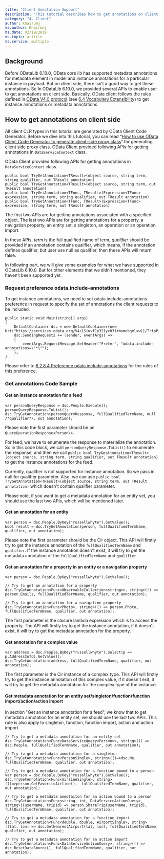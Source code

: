 ```yaml
---
title: "Client Annotation Support"
description: "This tutorial describes how to get annotations on client side"
category: "4. Client"
author: Khairunj
ms.author: Khairunj
ms.date: 02/19/2019
ms.topic: article
ms.service: multiple
---
```


## Background 

Before ODataLib 6.10.0, OData core lib has supported metadata annotations for metadata element in model and instance annotations for a particular instance in payload. But on client side, there isn’t a good way to get these  annotations. So In ODataLib 6.10.0, we provided several APIs to enable user to get annotations on client side. Basically, OData client follows the rules defined in [OData V4.0 protocol](https://docs.oasis-open.org/odata/odata/v4.0/errata02/os/complete/part1-protocol/odata-v4.0-errata02-os-part1-protocol-complete.html) (see [6.4 Vocabulary Extensibility](https://docs.oasis-open.org/odata/odata/v4.0/errata02/os/complete/part1-protocol/odata-v4.0-errata02-os-part1-protocol-complete.html#_Toc406398214)) to get instance annotations or metadata annotations.

## How to get annotations on client side 

All client CLR types in this tutorial are generated by OData Client Code Generator. Before we dive into this tutorial, you can read “[How to use OData Client Code Generator to generate client-side proxy class](https://blogs.msdn.microsoft.com/odatateam/2014/03/11/tutorial-sample-how-to-use-odata-client-code-generator-to-generate-client-side-proxy-class/)” for generating client side proxy class.
OData Client provided following APIs for getting annotations in `DataServiceContext` class. 

OData Client provided following APIs for getting annotations in `DataServiceContext` class.
 
    public bool TryGetAnnotation<TResult>(object source, string term, string qualifier, out TResult annotation) 
    public bool TryGetAnnotation<TResult>(object source, string term, out TResult annotation)
    public bool TryGetAnnotation<TFunc, TResult>(Expression<TFunc> expression, string term, string qualifier, out TResult annotation)
    public bool TryGetAnnotation<TFunc, TResult>(Expression<TFunc> expression, string term, out TResult annotation)

The first two APIs are for getting annotations associated with a specified object. The last two APIs are for getting annotations for a property, a navigation property, an entity set, a singleton, an operation or an operation import.

In these APIs, *term* is the full qualified name of term, *qualifier* should be provided if an annotation contains qualifier, which means, if the annotation defines qualifier, but user use null as qualifier, then these APIs will return false.

In following part, we will give some examples for what we have supported in ODataLib 6.10.0. But for other elements that we didn’t mentioned, they haven’t been supported yet. 

### Request preference odata.include-annotations 

To get instance annotations, we need to set odata.include-annotations preference in request to specify the set of annotations the client requests to be included.

    public static void Main(string[] args)
    {
        DefaultContainer dsc = new DefaultContainer(new Uri("https://services.odata.org/V4/(S(uvf1y321yx031rnxmcbqmlxw))/TripPinServiceRW/"));
        dsc.SendingRequest2 += (sender, eventArgs) =>
        {
            eventArgs.RequestMessage.SetHeader("Prefer", "odata.include-annotations=\"*\"");
        };
    }

Please refer to [8.2.8.4 Preference odata.include-annotations](https://docs.oasis-open.org/odata/odata/v4.0/errata02/os/complete/part1-protocol/odata-v4.0-errata02-os-part1-protocol-complete.html#_Toc406398237) for the rules of this preference.

### Get annotations Code Sample 

#### Get an instance annotation for a feed 

    var personQueryResponse = dsc.People.Execute();
    personQueryResponse.ToList();
    dsc.TryGetAnnotation(personQueryResponse, fullQualifiedTermName, null /*qualifier*/, out annotation);

Please note the first parameter should be an `QueryOperationResponse<Person\>`.

For feed, we have to enumerate the response to materialize the annotation. So in this code block, we call `personQueryResponse.ToList()` to enumerate the response, and then we call `public bool TryGetAnnotation<TResult>(object source, string term, string qualifier, out TResult annotation)` to get the instance annotations for the
 feed.

Currently, qualifier is not supported for instance annotation. So we pass in null for qualifier parameter. Also, we  can use `public bool TryGetAnnotation<TResult>(object source, string term, out TResult annotation)` which doesn't contain qualifier parameter.

Please note, if you want to get a metadata annotation for an entity set, you should use the last two APIs, which will be mentioned later.
 
#### Get an annotation for an entity 

    var person = dsc.People.ByKey("russellwhyte").GetValue();
    bool result = dsc.TryGetAnnotation(person, fullQualifiedTermName, qualifier, out annotation);

Please note the first parameter should be the Clr object. This API will firstly try to get the instance annotation of the `fullQualifiedTermName` and `qualifier`. If the instance annotation doesn't exist, it will try to get the metadata annotation of the `fullQualifiedTermName` and `qualifier`. 

#### Get an annotation for a property in an entity or a navigation property

    var person = dsc.People.ByKey("russellwhyte").GetValue();

    // Try to get an annotation for a property
    dsc.TryGetAnnotation<Func<ObservableCollection<string>>, string>(() => person.Emails, fullQualifiedTermName, qualifier, out annotation);

    // Try to get an annotation for a navigation property
    dsc.TryGetAnnotation<Func<Photo>, string>(() => person.Photo, fullQualifiedTermName, qualifier, out annotation);

The first parameter is the closure lambda expression which is to access the property. The API will firstly try to get the instance annotation, if it doesn't exist, it will try to get the metadata annotation for the property.

#### Get annotation for a complex value 

    var address = dsc.People.ByKey("russellwhyte").Select(p => p.AddressInfo).GetValue();
    dsc.TryGetAnnotation(address, fullQualifiedTermName, qualifier, out annotation);


The first parameter is the Clr instance of a complex type. This API will firstly try to get the instance annotation of this complex value, if it doesn't exit, it will try to get the metadata annotation for the complex type of the instance.

#### Get metadata annotation for an entity set/singleton/function/function import/action/action import 

In section "Get an instance annotation for a feed", we know that to get metadata annotation for an entity set, we should use the last two APIs. This rule is also apply to singleton, function, function import, action and action import.

    // Try to get a metadata annotation for an entity set
    dsc.TryGetAnnotation<Func<DataServiceQuery<Person>>, string>(() => dsc.People, fullQualifiedTermName, qualifier, out annotation);
 
    // Try to get a metadata annotation for a singleton
    dsc.TryGetAnnotation<Func<PersonSingle>, string>(()=>dsc.Me, fullQualifiedTermName, qualifier, out annotation);
    
    // Try to get a metadata annotation for a function bound to a person
    var person = dsc.People.ByKey("russellwhyte").GetValue();
    dsc.TryGetAnnotation<Func<AirlineSingle>, string>(()=>person.GetFavoriteAirline(),  fullQualifiedTermName, qualifier, out annotation);

    // Try to get a metadata annotaiton for an action bound to a person
    dsc.TryGetAnnotation<Func<string, int, DataServiceActionQuery>, string>((userName, tripId) => person.ShareTrip(userName, tripId), fullQualifiedTermName, qualifier, out annotation);

    // Try to get a metadata annotation for a function import
    dsc.TryGetAnnotation<Func<double, double, AirportSingle>, string>((lat, lon) => dsc.GetNearestAirport(lat, lon), fullQualifiedTermName, qualifier, out annotation);

    // Try to get a metadata annotation for an action import
    dsc.TryGetAnnotation<Func<DataServiceActionQuery>, string>(() => dsc.ResetDataSource(), fullQualifiedTermName, qualifier, out annotation);

